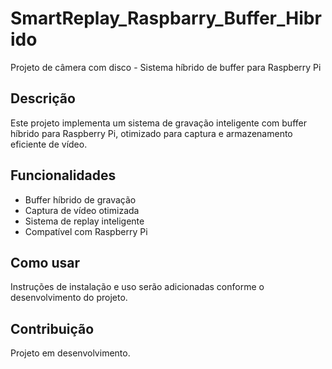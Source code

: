 # SmartReplay_Raspbarry_Buffer_Hibrido

Projeto de câmera com disco - Sistema híbrido de buffer para Raspberry Pi

## Descrição

Este projeto implementa um sistema de gravação inteligente com buffer híbrido para Raspberry Pi, otimizado para captura e armazenamento eficiente de vídeo.

## Funcionalidades

- Buffer híbrido de gravação
- Captura de vídeo otimizada
- Sistema de replay inteligente
- Compatível com Raspberry Pi

## Como usar

Instruções de instalação e uso serão adicionadas conforme o desenvolvimento do projeto.

## Contribuição

Projeto em desenvolvimento.
